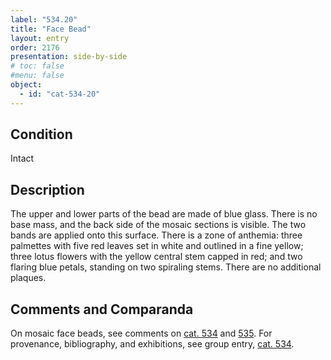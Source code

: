 ```yaml
---
label: "534.20"
title: "Face Bead"
layout: entry
order: 2176
presentation: side-by-side
# toc: false
#menu: false 
object:
  - id: "cat-534-20"
---
```


## Condition

Intact

## Description

The upper and lower parts of the bead are made of blue glass. There is no base mass, and the back side of the mosaic sections is visible. The two bands are applied onto this surface. There is a zone of anthemia: three palmettes with five red leaves set in white and outlined in a fine yellow; three lotus flowers with the yellow central stem capped in red; and two flaring blue petals, standing on two spiraling stems. There are no additional plaques.

## Comments and Comparanda

On mosaic face beads, see comments on [cat. 534](/catalogue/cat-534/) and [535](/catalogue/cat-535/). For provenance, bibliography, and exhibitions, see group entry, [cat. 534](/catalogue/cat-534/).
